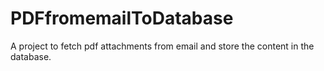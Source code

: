 # PDFfromemailToDatabase


A project to fetch pdf attachments from email and store the content in the database.


